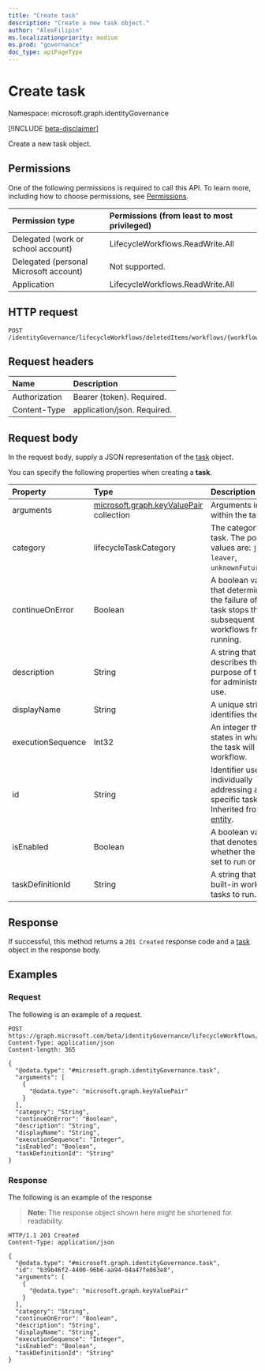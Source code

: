 ```yaml
---
title: "Create task"
description: "Create a new task object."
author: "AlexFilipin"
ms.localizationpriority: medium
ms.prod: "governance"
doc_type: apiPageType
---
```


# Create task

Namespace: microsoft.graph.identityGovernance

[!INCLUDE [beta-disclaimer](../../includes/beta-disclaimer.md)]

Create a new task object.

## Permissions

One of the following permissions is required to call this API. To learn more, including how to choose permissions, see [Permissions](/graph/permissions-reference).

|Permission type|Permissions (from least to most privileged)|
|:---|:---|
|Delegated (work or school account)|LifecycleWorkflows.ReadWrite.All|
|Delegated (personal Microsoft account)|Not supported.|
|Application|LifecycleWorkflows.ReadWrite.All|

## HTTP request

<!-- {
  "blockType": "ignored"
}
-->
``` http
POST /identityGovernance/lifecycleWorkflows/deletedItems/workflows/{workflowId}/tasks
```

## Request headers

|Name|Description|
|:---|:---|
|Authorization|Bearer {token}. Required.|
|Content-Type|application/json. Required.|

## Request body

In the request body, supply a JSON representation of the [task](../resources/identitygovernance-task.md) object.

You can specify the following properties when creating a **task**.

|Property|Type|Description|
|:---|:---|:---|
|arguments|[microsoft.graph.keyValuePair](../resources/intune-mam-keyvaluepair.md) collection|Arguments included within the task.|
|category|lifecycleTaskCategory|The category of the task. The possible values are: `joiner`, `leaver`, `unknownFutureValue`.|
|continueOnError|Boolean|A boolean value that determines if the failure of this task stops the subsequent workflows from running.|
|description|String|A string that describes the purpose of the task for administrative use.|
|displayName|String|A unique string that identifies the task.|
|executionSequence|Int32|An integer that states in what order the task will run in a workflow.|
|id|String|Identifier used for individually addressing a specific task. Inherited from [entity](../resources/entity.md).|
|isEnabled|Boolean|A boolean value that denotes whether the task is set to run or not.|
|taskDefinitionId|String|A string that allows built-in workflow tasks to run.|

## Response

If successful, this method returns a `201 Created` response code and a [task](../resources/identitygovernance-task.md) object in the response body.

## Examples

### Request

The following is an example of a request.
<!-- {
  "blockType": "request",
  "name": "create_task_from_"
}
-->
``` http
POST https://graph.microsoft.com/beta/identityGovernance/lifecycleWorkflows/deletedItems/workflows/{workflowId}/tasks
Content-Type: application/json
Content-length: 365

{
  "@odata.type": "#microsoft.graph.identityGovernance.task",
  "arguments": [
    {
      "@odata.type": "microsoft.graph.keyValuePair"
    }
  ],
  "category": "String",
  "continueOnError": "Boolean",
  "description": "String",
  "displayName": "String",
  "executionSequence": "Integer",
  "isEnabled": "Boolean",
  "taskDefinitionId": "String"
}
```

### Response

The following is an example of the response
>**Note:** The response object shown here might be shortened for readability.
<!-- {
  "blockType": "response",
  "truncated": true,
  "@odata.type": "microsoft.graph.identityGovernance.task"
}
-->
``` http
HTTP/1.1 201 Created
Content-Type: application/json

{
  "@odata.type": "#microsoft.graph.identityGovernance.task",
  "id": "b39b46f2-4400-96b6-aa94-04a47fe063e8",
  "arguments": [
    {
      "@odata.type": "microsoft.graph.keyValuePair"
    }
  ],
  "category": "String",
  "continueOnError": "Boolean",
  "description": "String",
  "displayName": "String",
  "executionSequence": "Integer",
  "isEnabled": "Boolean",
  "taskDefinitionId": "String"
}
```
